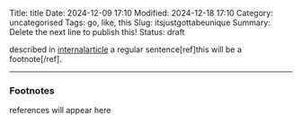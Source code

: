 Title: title
Date: 2024-12-09 17:10
Modified:  2024-12-18 17:10
Category: uncategorised
Tags: go, like, this
Slug: itsjustgottabeunique
Summary: Delete the next line to publish this!
Status: draft


described in [internalarticle]({filename}/articles/flask_leaflet.md)
a regular sentence[ref]this will be a footnote[/ref].

-------------
### Footnotes

references will appear here



